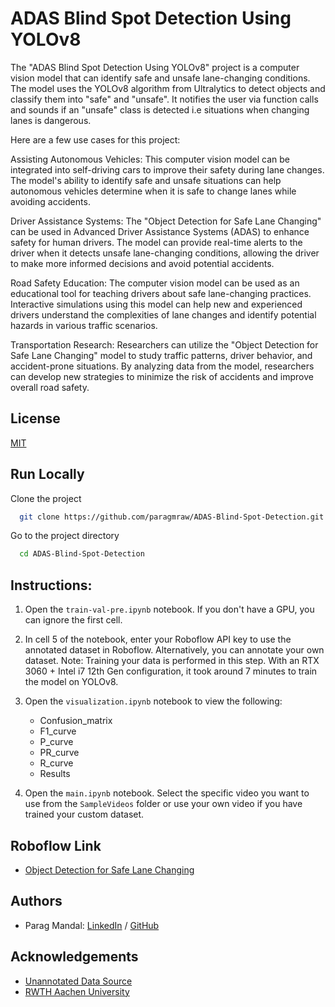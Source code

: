 # ADAS Blind Spot Detection Using YOLOv8

The "ADAS Blind Spot Detection Using YOLOv8" project is a computer vision model that can identify safe and unsafe lane-changing conditions. The model uses the YOLOv8 algorithm from Ultralytics to detect objects and classify them into "safe" and "unsafe". It notifies the user via function calls and sounds if an "unsafe" class is detected i.e situations when changing lanes is dangerous.

Here are a few use cases for this project:

Assisting Autonomous Vehicles: This computer vision model can be integrated into self-driving cars to improve their safety during lane changes. The model's ability to identify safe and unsafe situations can help autonomous vehicles determine when it is safe to change lanes while avoiding accidents.

Driver Assistance Systems: The "Object Detection for Safe Lane Changing" can be used in Advanced Driver Assistance Systems (ADAS) to enhance safety for human drivers. The model can provide real-time alerts to the driver when it detects unsafe lane-changing conditions, allowing the driver to make more informed decisions and avoid potential accidents.

Road Safety Education: The computer vision model can be used as an educational tool for teaching drivers about safe lane-changing practices. Interactive simulations using this model can help new and experienced drivers understand the complexities of lane changes and identify potential hazards in various traffic scenarios.

Transportation Research: Researchers can utilize the "Object Detection for Safe Lane Changing" model to study traffic patterns, driver behavior, and accident-prone situations. By analyzing data from the model, researchers can develop new strategies to minimize the risk of accidents and improve overall road safety.

## License

[MIT](https://choosealicense.com/licenses/mit/)


## Run Locally

Clone the project

```bash
  git clone https://github.com/paragmraw/ADAS-Blind-Spot-Detection.git
```

Go to the project directory

```bash
  cd ADAS-Blind-Spot-Detection
```
## Instructions:

1. Open the `train-val-pre.ipynb` notebook. If you don't have a GPU, you can ignore the first cell.

2. In cell 5 of the notebook, enter your Roboflow API key to use the annotated dataset in Roboflow. Alternatively, you can annotate your own dataset.
Note: Training your data is performed in this step. With an RTX 3060 + Intel i7 12th Gen configuration, it took around 7 minutes to train the model on YOLOv8.

3. Open the `visualization.ipynb` notebook to view the following:
   - Confusion_matrix
   - F1_curve
   - P_curve
   - PR_curve
   - R_curve
   - Results

4. Open the `main.ipynb` notebook. Select the specific video you want to use from the `SampleVideos` folder or use your own video if you have trained your custom dataset.

## Roboflow Link
- [Object Detection for Safe Lane Changing](https://universe.roboflow.com/dayananda-sagar-university-q7oox/object-detection-for-safe-lane-changing/model/1)

## Authors

- Parag Mandal: [LinkedIn](https://www.linkedin.com/in/paragmraw/) /
                [GitHub](https://github.com/paragmraw/)

## Acknowledgements

 - [Unannotated Data Source](https://gitlab.ika.rwth-aachen.de/cam2bev/cam2bev-data/)
 - [RWTH Aachen University](https://www.ika.rwth-aachen.de/en/)



